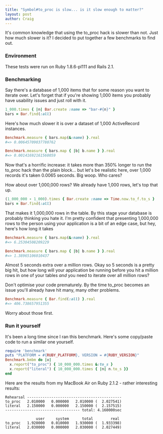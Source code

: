 ```yaml
---
title: "Symbol#to_proc is slow... is it slow enough to matter?"
layout: post
author: Craig
---
```


It's common knowledge that using the to_proc hack is slower than not. Just how much slower is it? I decided to put together a few benchmarks to find out.

### Environment

These tests were run on Ruby 1.8.6-pl111 and Rails 2.1.

### Benchmarking

Say there's a database of 1,000 items that for some reason you want to iterate over. Let's forget that if you're showing 1,000 items you probably have usability issues and just roll with it.

```ruby
1_000.times { |n| Bar.create :name => "bar-#{n}" }
bars = Bar.find(:all)
```

Here's how much slower it is over a dataset of 1,000 ActiveRecord instances.

```ruby
Benchmark.measure { bars.map(&:name) }.real
#=> 0.00645709037780762

Benchmark.measure { bars.map { |b| b.name } }.real
#=> 0.00141692161560059
```

Now that's a horrific increase: it takes more than 350% longer to run the to_proc hack than the plain block... but let's be realistic here, over 1,000 records it's taken 0.0065 seconds. Big woop. Who cares?

How about over 1,000,000 rows? We already have 1,000 rows, let's top that up.

```ruby
(1_000_000 - 1_000).times { Bar.create :name => Time.now.to_f.to_s }
bars = Bar.find(:all)
```

That makes it 1,000,000 rows in the table. By this stage your database is probably thinking you hate it. I'm pretty confident that presenting 1,000,000 rows to the person using your application is a bit of an edge case, but hey, here's how long it takes

```ruby
Benchmark.measure { bars.map(&:name) }.real
#=> 6.25304508209229

Benchmark.measure { bars.map { |b| b.name } }.real
#=> 1.38965106010437
```

Almost 5 seconds extra over a million rows. Okay so 5 seconds is a pretty big hit, but how long will your application be running before you hit a million rows in one of your tables *and* you need to iterate over all million rows?

Don't optimise your code prematurely. By the time to_proc becomes an issue you'll already have hit many, many other problems.

```ruby
Benchmark.measure { Bar.find(:all) }.real
#=> 406.738657951355
```

Worry about those first.

### Run it yourself

It's been a long time since I ran this benchmark. Here's some copy/paste code to run a similar one yourself.

```ruby
require 'benchmark'
puts "PLATFORM = #{RUBY_PLATFORM}, VERSION = #{RUBY_VERSION}"
Benchmark.bmbm do |x|
  x.report("to_proc") { 10_000_000.times &:to_s }
  x.report("literal") { 10_000_000.times { |n| n.to_s }}
end
```

Here are the results from my MacBook Air on Ruby 2.1.2 - rather interesting results:

```
Rehearsal -------------------------------------------
to_proc   2.010000   0.000000   2.010000 (  2.027541)
literal   2.150000   0.000000   2.150000 (  2.157515)
---------------------------------- total: 4.160000sec

              user     system      total        real
to_proc   1.920000   0.010000   1.930000 (  1.933398)
literal   2.030000   0.000000   2.030000 (  2.027449)
```
